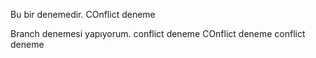 Bu bir denemedir. COnflict deneme

Branch denemesi yapıyorum.
conflict deneme
COnflict deneme
conflict deneme